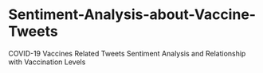 # Sentiment-Analysis-about-Vaccine-Tweets
COVID-19 Vaccines Related Tweets Sentiment Analysis and Relationship with Vaccination Levels
